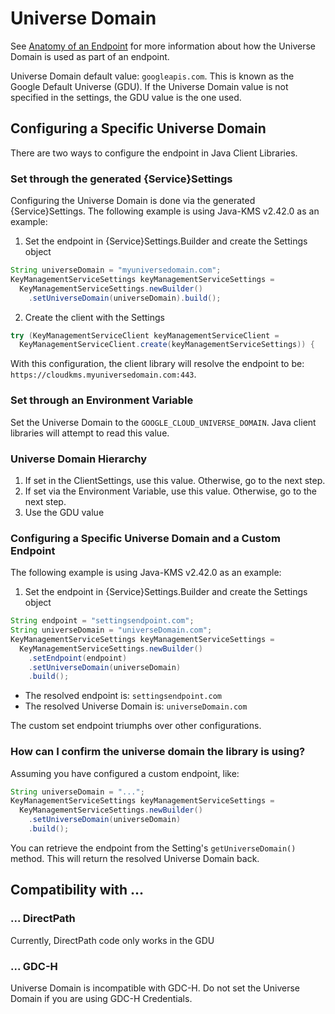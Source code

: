 # Universe Domain
See [Anatomy of an Endpoint](endpoint.md#anatomy-of-an-endpoint) for more information
about how the Universe Domain is used as part of an endpoint.

Universe Domain default value: `googleapis.com`. This is known as the Google Default
Universe (GDU). If the Universe Domain value is not specified in the settings, the GDU
value is the one used.

## Configuring a Specific Universe Domain
There are two ways to configure the endpoint in Java Client Libraries.

### Set through the generated {Service}Settings
Configuring the Universe Domain is done via the generated {Service}Settings. The following example
is using Java-KMS v2.42.0 as an example:

1. Set the endpoint in {Service}Settings.Builder and create the Settings object
```java
String universeDomain = "myuniversedomain.com";
KeyManagementServiceSettings keyManagementServiceSettings =
  KeyManagementServiceSettings.newBuilder()
    .setUniverseDomain(universeDomain).build();
```
2. Create the client with the Settings
```java
try (KeyManagementServiceClient keyManagementServiceClient =
  KeyManagementServiceClient.create(keyManagementServiceSettings)) {
```

With this configuration, the client library will resolve the endpoint to be:
`https://cloudkms.myuniversedomain.com:443`.

### Set through an Environment Variable
Set the Universe Domain to the `GOOGLE_CLOUD_UNIVERSE_DOMAIN`. Java client libraries will attempt
to read this value.

### Universe Domain Hierarchy
1. If set in the ClientSettings, use this value. Otherwise, go to the next step.
2. If set via the Environment Variable, use this value. Otherwise, go to the next step.
3. Use the GDU value

### Configuring a Specific Universe Domain and a Custom Endpoint
The following example is using Java-KMS v2.42.0 as an example:

1. Set the endpoint in {Service}Settings.Builder and create the Settings object
```java
String endpoint = "settingsendpoint.com";
String universeDomain = "universeDomain.com";
KeyManagementServiceSettings keyManagementServiceSettings =
  KeyManagementServiceSettings.newBuilder()
    .setEndpoint(endpoint)
    .setUniverseDomain(universeDomain)
    .build();
```

- The resolved endpoint is: `settingsendpoint.com`
- The resolved Universe Domain is: `universeDomain.com`

The custom set endpoint triumphs over other configurations.

### How can I confirm the universe domain the library is using?
Assuming you have configured a custom endpoint, like:
```java
String universeDomain = "...";
KeyManagementServiceSettings keyManagementServiceSettings =
  KeyManagementServiceSettings.newBuilder()
    .setUniverseDomain(universeDomain)
    .build();
```

You can retrieve the endpoint from the Setting's `getUniverseDomain()` method. This will return
the resolved Universe Domain back.

## Compatibility with ...
### ... DirectPath
Currently, DirectPath code only works in the GDU
### ... GDC-H
Universe Domain is incompatible with GDC-H. Do not set the Universe Domain if you are using GDC-H
Credentials.